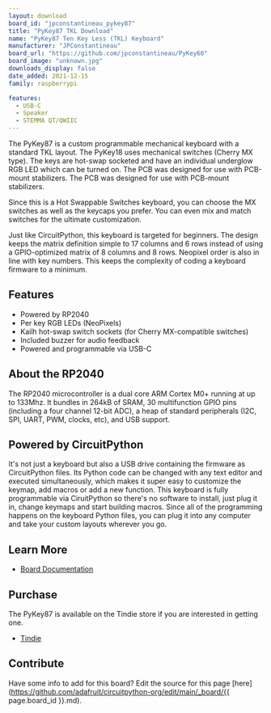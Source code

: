 ```yaml
---
layout: download
board_id: "jpconstantineau_pykey87"
title: "PyKey87 TKL Download"
name: "PyKey87 Ten Key Less (TKL) Keyboard"
manufacturer: "JPConstantineau"
board_url: "https://github.com/jpconstantineau/PyKey60"
board_image: "unknown.jpg"
downloads_display: false
date_added: 2021-12-15
family: raspberrypi

features:
  - USB-C
  - Speaker
  - STEMMA QT/QWIIC
---
```


The PyKey87 is a custom programmable mechanical keyboard with a standard TKL layout. The PyKey18 uses mechanical switches (Cherry MX type). The keys are hot-swap socketed and have an individual underglow RGB LED which can be turned on.  The PCB was designed for use with PCB-mount stabilizers. The PCB was designed for use with PCB-mount stabilizers.

Since this is a Hot Swappable Switches keyboard, you can choose the MX switches as well as the keycaps you prefer.  You can even mix and match switches for the ultimate customization.

Just like CircuitPython, this keyboard is targeted for beginners.  The design keeps the matrix definition simple to 17 columns and 6 rows instead of using a GPIO-optimized matrix of 8 columns and 8 rows.  Neopixel order is also in line with key numbers.  This keeps the complexity of coding a keyboard firmware to a minimum.

## Features
* Powered by RP2040
* Per key RGB LEDs (NeoPixels)
* Kailh hot-swap switch sockets (for Cherry MX-compatible switches)
* Included buzzer for audio feedback
* Powered and programmable via USB-C

## About the RP2040
The RP2040 microcontroller is a dual core ARM Cortex M0+ running at up to 133Mhz. It bundles in 264kB of SRAM, 30 multifunction GPIO pins (including a four channel 12-bit ADC), a heap of standard peripherals (I2C, SPI, UART, PWM, clocks, etc), and USB support.

## Powered by CircuitPython
It's not just a keyboard but also a USB drive containing the firmware as CircuitPython files. Its Python code can be changed with any text editor and executed simultaneously, which makes it super easy to customize the keymap, add macros or add a new function.  This keyboard is fully programmable via CiruitPython so there's no software to install, just plug it in, change keymaps and start building macros. Since all of the programming happens on the keyboard Python files, you can plug it into any computer and take your custom layouts wherever you go.

## Learn More
* [Board Documentation](https://github.com/jpconstantineau/PyKey60)

## Purchase
The PyKey87 is available on the Tindie store if you are interested in getting one.
* [Tindie](https://www.tindie.com/products/jpconstantineau/pykey60-rgb-keyboard-pcb-with-a-rp2040/)

## Contribute

Have some info to add for this board? Edit the source for this page [here](https://github.com/adafruit/circuitpython-org/edit/main/_board/{{ page.board_id }}.md).
